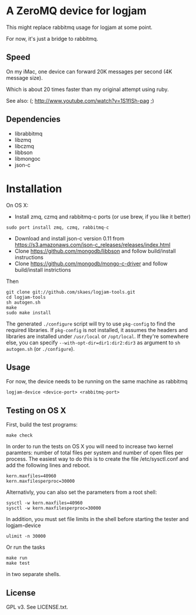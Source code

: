 # A ZeroMQ device for logjam

This might replace rabbitmq usage for logjam at some point.

For now, it's just a bridge to rabbitmq.

## Speed

On my iMac, one device can forward 20K messages per second (4K message size).

Which is about 20 times faster than my original attempt using ruby.

See also: (; http://www.youtube.com/watch?v=1S1fISh-pag ;)


## Dependencies

* librabbitmq
* libzmq
* libczmq
* libbson
* libmongoc
* json-c

# Installation

On OS X:

* Install zmq, czmq and rabbitmq-c ports (or use brew, if you like it better)

```
sudo port install zmq, czmq, rabbitmq-c
```

* Download and install json-c version 0.11 from https://s3.amazonaws.com/json-c_releases/releases/index.html
* Clone https://github.com/mongodb/libbson and follow build/install instructions
* Clone https://github.com/mongodb/mongo-c-driver and follow build/install instrictions

Then

```
git clone git://github.com/skaes/logjam-tools.git
cd logjam-tools
sh autogen.sh
make
sudo make install
```

The generated `./configure` script will try to use `pkg-config` to find the
required libraries. If `pkg-config` is not installed, it assumes the
headers and libraries are installed under `/usr/local` or
`/opt/local`. If they're somewhere else, you can specify
`--with-opt-dir=dir1:dir2:dir3` as argument to `sh autogen.sh` (or
`./configure`).

## Usage

For now, the device needs to be running on the same machine as rabbitmq

```logjam-device <device-port> <rabbitmq-port>```

## Testing on OS X

First, build the test programs:

```
make check
```

In order to run the tests on OS X you will need to increase two kernel paramters: number
of total files per system and number of open files per process. The easiest way to do this
is to create the file /etc/sysctl.conf and add the following lines and reboot.

```
kern.maxfiles=40960
kern.maxfilesperproc=30000
```

Alternativly, you can also set the parameters from a root shell:

```
sysctl -w kern.maxfiles=40960
sysctl -w kern.maxfilesperproc=30000
```

In addition, you must set file limits in the shell before starting the tester and logjam-device

```ulimit -n 30000```

Or run the tasks

```
make run
make test
```

in two separate shells.

## License

GPL v3. See LICENSE.txt.
